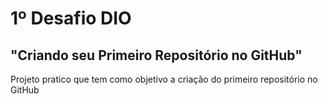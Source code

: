 # 1º Desafio DIO
## "Criando seu Primeiro Repositório no GitHub"

Projeto pratico que tem como objetivo a criação do primeiro repositório no GitHub
